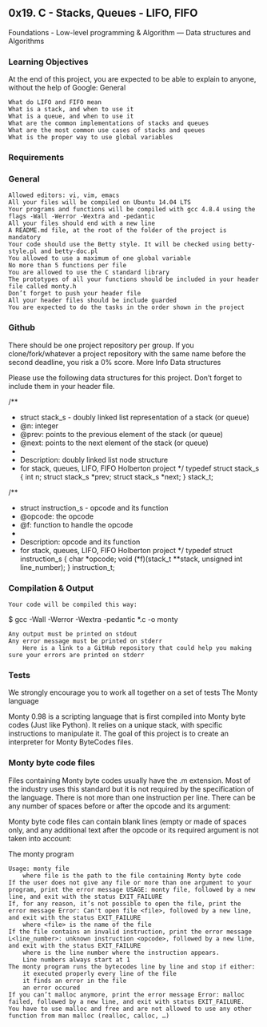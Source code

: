 ## 0x19. C - Stacks, Queues - LIFO, FIFO

Foundations - Low-level programming & Algorithm ― Data structures and Algorithms

### Learning Objectives

At the end of this project, you are expected to be able to explain to anyone, without the help of Google:
General

	What do LIFO and FIFO mean
	What is a stack, and when to use it
	What is a queue, and when to use it
	What are the common implementations of stacks and queues
	What are the most common use cases of stacks and queues
	What is the proper way to use global variables

### Requirements
### General

	Allowed editors: vi, vim, emacs
	All your files will be compiled on Ubuntu 14.04 LTS
	Your programs and functions will be compiled with gcc 4.8.4 using the flags -Wall -Werror -Wextra and -pedantic
	All your files should end with a new line
	A README.md file, at the root of the folder of the project is mandatory
	Your code should use the Betty style. It will be checked using betty-style.pl and betty-doc.pl
	You allowed to use a maximum of one global variable
	No more than 5 functions per file
	You are allowed to use the C standard library
	The prototypes of all your functions should be included in your header file called monty.h
	Don’t forget to push your header file
	All your header files should be include guarded
	You are expected to do the tasks in the order shown in the project

### Github

There should be one project repository per group. If you clone/fork/whatever a project repository with the same name before the second deadline, you risk a 0% score.
More Info
Data structures

Please use the following data structures for this project. Don’t forget to include them in your header file.

/**
 * struct stack_s - doubly linked list representation of a stack (or queue)
 * @n: integer
 * @prev: points to the previous element of the stack (or queue)
 * @next: points to the next element of the stack (or queue)
 *
 * Description: doubly linked list node structure
 * for stack, queues, LIFO, FIFO Holberton project
 */
	typedef struct stack_s
	{
			int n;
			struct stack_s *prev;
			struct stack_s *next;
	} stack_t;

/**
 * struct instruction_s - opcode and its function
 * @opcode: the opcode
 * @f: function to handle the opcode
 *
 * Description: opcode and its function
 * for stack, queues, LIFO, FIFO Holberton project
 */
	typedef struct instruction_s
	{
			char *opcode;
			void (*f)(stack_t **stack, unsigned int line_number);
	} instruction_t;

### Compilation & Output

	Your code will be compiled this way:

$ gcc -Wall -Werror -Wextra -pedantic *.c -o monty

	Any output must be printed on stdout
	Any error message must be printed on stderr
		Here is a link to a GitHub repository that could help you making sure your errors are printed on stderr

### Tests

We strongly encourage you to work all together on a set of tests
The Monty language

Monty 0.98 is a scripting language that is first compiled into Monty byte codes (Just like Python). It relies on a unique stack, with specific instructions to manipulate it. The goal of this project is to create an interpreter for Monty ByteCodes files.

### Monty byte code files

Files containing Monty byte codes usually have the .m extension. Most of the industry uses this standard but it is not required by the specification of the language. There is not more than one instruction per line. There can be any number of spaces before or after the opcode and its argument:

Monty byte code files can contain blank lines (empty or made of spaces only, and any additional text after the opcode or its required argument is not taken into account:

The monty program

	Usage: monty file
		where file is the path to the file containing Monty byte code
	If the user does not give any file or more than one argument to your program, print the error message USAGE: monty file, followed by a new line, and exit with the status EXIT_FAILURE
	If, for any reason, it’s not possible to open the file, print the error message Error: Can't open file <file>, followed by a new line, and exit with the status EXIT_FAILURE
		where <file> is the name of the file
	If the file contains an invalid instruction, print the error message L<line_number>: unknown instruction <opcode>, followed by a new line, and exit with the status EXIT_FAILURE
		where is the line number where the instruction appears.
		Line numbers always start at 1
	The monty program runs the bytecodes line by line and stop if either:
		it executed properly every line of the file
		it finds an error in the file
		an error occured
	If you can’t malloc anymore, print the error message Error: malloc failed, followed by a new line, and exit with status EXIT_FAILURE.
	You have to use malloc and free and are not allowed to use any other function from man malloc (realloc, calloc, …)



